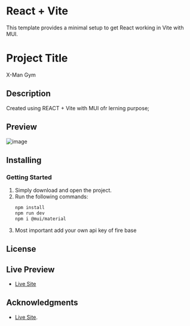 # React + Vite

This template provides a minimal setup to get React working in Vite with MUI.
# Project Title
X-Man Gym

## Description
Created using REACT + Vite with MUI ofr lerning purpose;
## Preview
![image](https://github.com/user-attachments/assets/28a38aff-3b67-4251-bfdd-da772ea7d501)



## Installing
### Getting Started
1. Simply download and open the project.
2. Run the following commands:
   ```bash
   npm install
   npm run dev
   npm i @mui/material
   
3. Most important add your own api key of fire base
## License


## Live Preview
* [Live Site](https://xmangym.netlify.app/)

## Acknowledgments
* [Live Site](https://xmangym.netlify.app/).  
